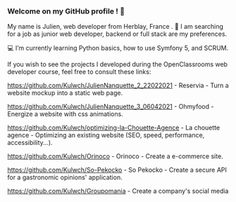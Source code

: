 ### Welcome on my GitHub profile ! 👋

My name is Julien, web developer from Herblay, France .
:monocle_face: I am searching for a job as junior web developer, backend or full stack are my preferences.

:computer: I’m currently learning Python basics, how to use Symfony 5, and SCRUM.

If you wish to see the projects I developed during the OpenClassrooms web developer course, feel free to consult these links:

https://github.com/Kulwch/JulienNanquette_2_22022021 - Reservia - Turn a website mockup into a static web page.

https://github.com/Kulwch/JulienNanquette_3_06042021 - Ohmyfood - Energize a website with css animations.

https://github.com/Kulwch/optimizing-la-Chouette-Agence - La chouette agence - Optimizing an existing website (SEO, speed, performance, accessibility...).

https://github.com/Kulwch/Orinoco - Orinoco - Create a e-commerce site.

https://github.com/Kulwch/So-Pekocko - So Pekocko - Create a secure API for a gastronomic opinions' application.

https://github.com/Kulwch/Groupomania - Create a company's social media
